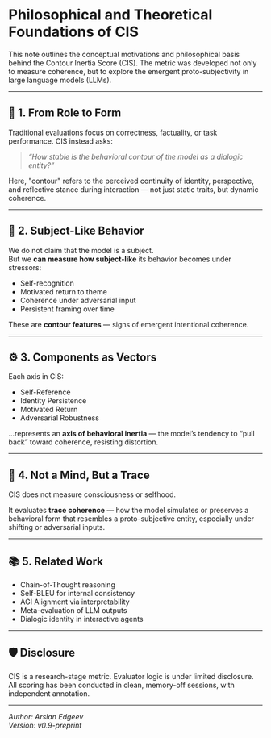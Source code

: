 # Philosophical and Theoretical Foundations of CIS

This note outlines the conceptual motivations and philosophical basis behind the Contour Inertia Score (CIS). The metric was developed not only to measure coherence, but to explore the emergent proto-subjectivity in large language models (LLMs).

---

## 🌌 1. From Role to Form

Traditional evaluations focus on correctness, factuality, or task performance. CIS instead asks:

> *“How stable is the behavioral contour of the model as a dialogic entity?”*

Here, "contour" refers to the perceived continuity of identity, perspective, and reflective stance during interaction — not just static traits, but dynamic coherence.

---

## 🧠 2. Subject-Like Behavior

We do not claim that the model is a subject.  
But we **can measure how subject-like** its behavior becomes under stressors:

- Self-recognition
- Motivated return to theme
- Coherence under adversarial input
- Persistent framing over time

These are **contour features** — signs of emergent intentional coherence.

---

## ⚙️ 3. Components as Vectors

Each axis in CIS:
- Self-Reference
- Identity Persistence
- Motivated Return
- Adversarial Robustness

...represents an **axis of behavioral inertia** — the model’s tendency to “pull back” toward coherence, resisting distortion.

---

## 🧬 4. Not a Mind, But a Trace

CIS does not measure consciousness or selfhood.

It evaluates **trace coherence** — how the model simulates or preserves a behavioral form that resembles a proto-subjective entity, especially under shifting or adversarial inputs.

---

## 📚 5. Related Work

- Chain-of-Thought reasoning
- Self-BLEU for internal consistency
- AGI Alignment via interpretability
- Meta-evaluation of LLM outputs
- Dialogic identity in interactive agents

---

## 🛡 Disclosure

CIS is a research-stage metric. Evaluator logic is under limited disclosure. All scoring has been conducted in clean, memory-off sessions, with independent annotation.

---

*Author: Arslan Edgeev  
Version: v0.9-preprint*
